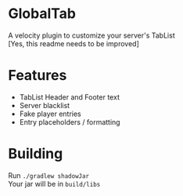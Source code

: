 # GlobalTab
A velocity plugin to customize your server's TabList  
[Yes, this readme needs to be improved]

# Features

- TabList Header and Footer text
- Server blacklist
- Fake player entries
- Entry placeholders / formatting

# Building

Run `./gradlew shadowJar`  
Your jar will be in `build/libs`